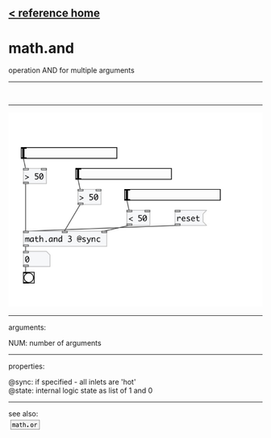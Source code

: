 [< reference home](index.html)
---

# math.and


operation AND for multiple arguments

---

<br>


---


![example](examples/math.and-example.jpg)

---
arguments:

NUM: number of
            arguments<br>

---
properties:

@sync: if specified - all inlets are
            &#39;hot&#39;<br>
@state: internal logic
            state as list of 1 and 0<br>

---
see also:<br>
[![math.or](img/object_math.or.png)](math.or.html)
